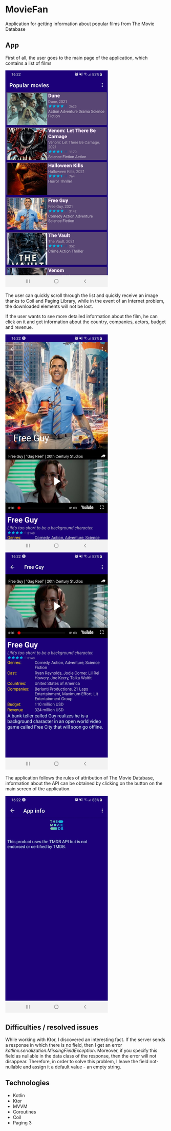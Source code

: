 # MovieFan

Application for getting information about popular films from The Movie Database

## App
First of all, the user goes to the main page of the application, which contains a list of films

<p>
  <img src="https://github.com/avelycure/avelycure/blob/master/assets/movieFan/main.jpg" width="320" />
</p>

The user can quickly scroll through the list and quickly receive an image thanks to Coil and Paging Library, while in the event of an Internet problem, the downloaded elements will not be lost.

If the user wants to see more detailed information about the film, he can click on it and get information about the country, companies, actors, budget and revenue.

<p>
  <img src="https://github.com/avelycure/avelycure/blob/master/assets/movieFan/movie_info1.jpg" width="320" />
  <img src="https://github.com/avelycure/avelycure/blob/master/assets/movieFan/movie_info2.jpg" width="320" />
</p>

The application follows the rules of attribution of The Movie Database, information about the API can be obtained by clicking on the button on the main screen of the application.

<p>
  <img src="https://github.com/avelycure/avelycure/blob/master/assets/movieFan/info.jpg" width="320" />
</p>

## Difficulties / resolved issues
While working with Ktor, I discovered an interesting fact. If the server sends a response in which there is no field, then I get an error <i>kotlinx.serialization.MissingFieldException</i>. Moreover, if you specify this field as nullable in the data class of the response, then the error will not disappear. Therefore, in order to solve this problem, I leave the field not-nullable and assign it a default value - an empty string.

## Technologies
* Kotlin
* Ktor
* MVVM
* Coroutines
* Coil
* Paging 3
